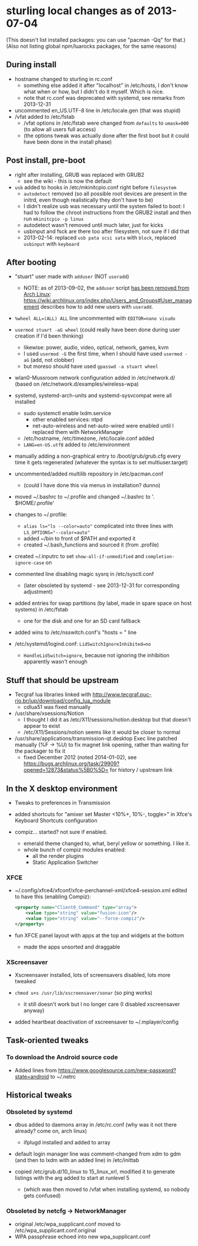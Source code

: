 # sturling local changes as of 2013-07-04

(This doesn't list installed packages: you can use "pacman -Qq" for that.)
(Also not listing global npm/luarocks packages, for the same reasons)

## During install

- hostname changed to sturling in rc.conf
  - something else added it after "localhost" in /etc/hosts, I don't know what when or how, but I didn't do it myself. Which is nice.
  - note that rc.conf was deprecated with systemd, see remarks from 2013-12-31
- uncommented en_US.UTF-8 line in /etc/locale.gen (that was stupid)
- /vfat added to /etc/fstab
  - /vfat options in /etc/fstab were changed from `defaults` to `umask=000` (to allow all users full access)
  - (the options tweak was actually done after the first boot but it could have been done in the install phase)

## Post install, pre-boot

- right after installing, GRUB was replaced with GRUB2
  - see the wiki - this is now the default
- `usb` added to hooks in /etc/mkinitcpio.conf right before `filesystem`
  - `autodetect` removed (so all possible root devices are present in the initrd, even though realistically they don't have to be)
  - I didn't realize usb was necessary until the system failed to boot: I had to follow the chroot instructions from the GRUB2 install and then run `mkinitcpio -p linux`
  - autodetect wasn't removed until much later, just for kicks
  - usbinput and fsck are there too after filesystem, not sure if I did that
  - 2013-02-14: replaced `usb pata scsi sata` with `block`, replaced `usbinput` with `keyboard`

## After booting

- "stuart" user made with `adduser` (NOT `useradd`)
  - NOTE: as of 2013-09-02, the `adduser` script [has been removed from Arch Linux](https://bugs.archlinux.org/task/32893): https://wiki.archlinux.org/index.php/Users_and_Groups#User_management describes how to add new users with `useradd`.
- `%wheel ALL=(ALL) ALL` line uncommented with `EDITOR=nano visudo`
- `usermod stuart -aG wheel` (could really have been done during user creation if I'd been thinking)
  - likewise: power, audio, video, optical, network, games, kvm
  - I used `usermod -G` the first time, when I should have used `usermod -aG` (add, not clobber)
  - but moreso should have used `gpasswd -a stuart wheel`

- wlan0-Mussroom network configuration added in /etc/network.d/ (based on /etc/network.d/examples/wireless-wpa)

- systemd, systemd-arch-units and systemd-sysvcompat were all installed
  - sudo systemctl enable lxdm.service
    - other enabled services: ntpd
    - net-auto-wireless and net-auto-wired were enabled until I replaced them with NetworkManager
  - /etc/hostname, /etc/timezone, /etc/locale.conf added
  - `LANG=en-US.utf8` added to /etc/environment

- manually adding a non-graphical entry to /boot/grub/grub.cfg every time it gets regenerated (whatever the syntax is to set multiuser.target)

- uncommented/added multilib repository in /etc/pacman.conf
  - (could I have done this via menus in installation? dunno)

- moved ~/.bashrc to ~/.profile and changed ~/.bashrc to '. $HOME/.profile'
- changes to ~/.profile:
  - `alias ls="ls --color=auto"` complicated into three lines with `LS_OPTIONS="--color=auto"`
  - added ~/bin to front of $PATH and exported it
  - created ~/.bash_functions and sourced it (from .profile)

- created ~/.inputrc to set `show-all-if-unmodified` and `completion-ignore-case` on

- commented line disabling magic sysrq in /etc/sysctl.conf
  - (later obsoleted by systemd - see 2013-12-31 for corresponding adjustment)

- added entries for swap partitions (by label, made in spare space on host systems) in /etc/fstab
  - one for the disk and one for an SD card fallback

- added wins to /etc/nsswitch.conf's "hosts = " line

- /etc/systemd/logind.conf: `LidSwitchIgnoreInhibited=no`
  - `HandleLidSwitch=ignore`, because not ignoring the inhibition apparently wasn't enough

## Stuff that should be upstream

- Tecgraf lua libraries linked with http://www.tecgraf.puc-rio.br/iup/download/config_lua_module
  - cdlua51 was fixed manually
- /usr/share/xsessions/Notion
  - I thought I did it as /etc/X11/sessions/notion.desktop but that doesn't appear to exist
   - /etc/X11/Sessions/notion seems like it would be closer to normal
- /usr/share/applications/transmission-qt.desktop Exec line patched manually (%F -> %U) to fix magnet link opening, rather than waiting for the packager to fix it
  - fixed December 2012 (noted 2014-01-02), see https://bugs.archlinux.org/task/29909?opened=12873&status%5B0%5D= for history / upstream link

## In the X desktop environment

- Tweaks to preferences in Transmission

- added shortcuts for "amixer set Master <10%+, 10%-, toggle>" in Xfce's Keyboard Shortcuts configuration

- compiz... started? not sure if enabled.
  - emerald theme changed to, what, beryl yellow or something. I like it.
  - whole bunch of compiz modules enabled:
    - all the render plugins
    - Static Application Switcher

### XFCE

- ~/.config/xfce4/xfconf/xfce-perchannel-xml/xfce4-session.xml edited to have this (enabling Compiz):
  ```xml
  <property name="Client0_Command" type="array">
      <value type="string" value="fusion-icon"/>
      <value type="string" value="--force-compiz"/>
  </property>
  ```

- fun XFCE panel layout with apps at the top and widgets at the bottom
  - made the apps unsorted and draggable

### XScreensaver

- Xscreensaver installed, lots of screensavers disabled, lots more tweaked

- `chmod u+s /usr/lib/xscreensaver/sonar` (so ping works)
  - it still doesn't work but I no longer care (I disabled xscreensaver anyway)

- added heartbeat deactivation of xscreensaver to ~/.mplayer/config

## Task-oriented tweaks

### To download the Android source code

- Added lines from https://www.googlesource.com/new-password?state=android to ~/.netrc

## Historical tweaks

### Obsoleted by systemd

- dbus added to daemons array in /etc/rc.conf (why was it not there already? come on, arch linux)
  - ifplugd installed and added to array

- default login manager line was comment-changed from xdm to gdm (and then to lxdm with an added line) in /etc/inittab

- copied /etc/grub.d/10_linux to 15_linux_xrl, modified it to generate listings with the arg added to start at runlevel 5
  - (which was then moved to /vfat when installing systemd, so nobody gets confused)

### Obsoleted by netcfg -> NetworkManager

- original /etc/wpa_supplicant.conf moved to /etc/wpa_supplicant.conf.original
- WPA passphrase echoed into new wpa_supplicant.conf
